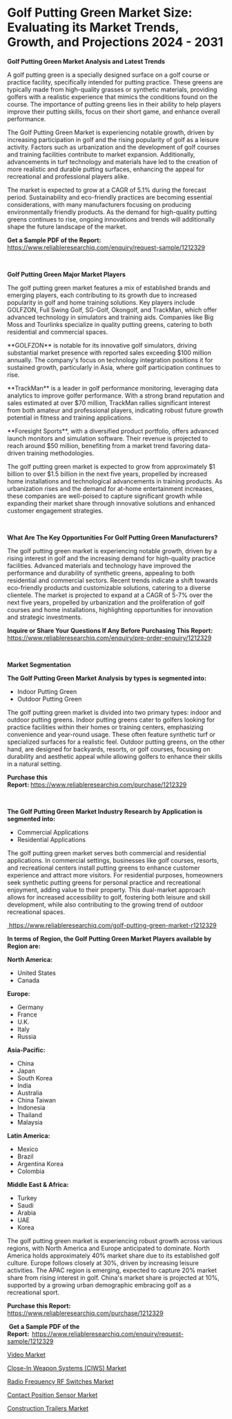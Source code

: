 <p><h1>Golf Putting Green Market Size: Evaluating its Market Trends, Growth, and Projections 2024 - 2031</h1></p><p><strong>Golf Putting Green Market Analysis and Latest Trends</strong></p>
<p><p>A golf putting green is a specially designed surface on a golf course or practice facility, specifically intended for putting practice. These greens are typically made from high-quality grasses or synthetic materials, providing golfers with a realistic experience that mimics the conditions found on the course. The importance of putting greens lies in their ability to help players improve their putting skills, focus on their short game, and enhance overall performance.</p><p>The Golf Putting Green Market is experiencing notable growth, driven by increasing participation in golf and the rising popularity of golf as a leisure activity. Factors such as urbanization and the development of golf courses and training facilities contribute to market expansion. Additionally, advancements in turf technology and materials have led to the creation of more realistic and durable putting surfaces, enhancing the appeal for recreational and professional players alike.</p><p>The market is expected to grow at a CAGR of 5.1% during the forecast period. Sustainability and eco-friendly practices are becoming essential considerations, with many manufacturers focusing on producing environmentally friendly products. As the demand for high-quality putting greens continues to rise, ongoing innovations and trends will additionally shape the future landscape of the market.</p></p>
<p><strong>Get a Sample PDF of the Report:&nbsp;</strong> <a href="https://www.reliableresearchiq.com/enquiry/request-sample/1212329?utm_campaign=101&utm_medium=2&utm_source=Github&utm_content=ia&utm_term=06102024&utm_id=golf-putting-green">https://www.reliableresearchiq.com/enquiry/request-sample/1212329</a></p>
<p>&nbsp;</p>
<p><strong>Golf Putting Green Major Market Players</strong></p>
<p><p>The golf putting green market features a mix of established brands and emerging players, each contributing to its growth due to increased popularity in golf and home training solutions. Key players include GOLFZON, Full Swing Golf, SG-Golf, Okongolf, and TrackMan, which offer advanced technology in simulators and training aids. Companies like Big Moss and Tourlinks specialize in quality putting greens, catering to both residential and commercial spaces.</p><p>**GOLFZON** is notable for its innovative golf simulators, driving substantial market presence with reported sales exceeding $100 million annually. The company's focus on technology integration positions it for sustained growth, particularly in Asia, where golf participation continues to rise.</p><p>**TrackMan** is a leader in golf performance monitoring, leveraging data analytics to improve golfer performance. With a strong brand reputation and sales estimated at over $70 million, TrackMan rallies significant interest from both amateur and professional players, indicating robust future growth potential in fitness and training applications.</p><p>**Foresight Sports**, with a diversified product portfolio, offers advanced launch monitors and simulation software. Their revenue is projected to reach around $50 million, benefiting from a market trend favoring data-driven training methodologies.</p><p>The golf putting green market is expected to grow from approximately $1 billion to over $1.5 billion in the next five years, propelled by increased home installations and technological advancements in training products. As urbanization rises and the demand for at-home entertainment increases, these companies are well-poised to capture significant growth while expanding their market share through innovative solutions and enhanced customer engagement strategies.</p></p>
<p>&nbsp;</p>
<p><strong>What Are The Key Opportunities For Golf Putting Green Manufacturers?</strong></p>
<p><p>The golf putting green market is experiencing notable growth, driven by a rising interest in golf and the increasing demand for high-quality practice facilities. Advanced materials and technology have improved the performance and durability of synthetic greens, appealing to both residential and commercial sectors. Recent trends indicate a shift towards eco-friendly products and customizable solutions, catering to a diverse clientele. The market is projected to expand at a CAGR of 5-7% over the next five years, propelled by urbanization and the proliferation of golf courses and home installations, highlighting opportunities for innovation and strategic investments.</p></p>
<p><strong>Inquire or Share Your Questions If Any Before Purchasing This Report:</strong> <a href="https://www.reliableresearchiq.com/enquiry/pre-order-enquiry/1212329?utm_campaign=101&utm_medium=2&utm_source=Github&utm_content=ia&utm_term=06102024&utm_id=golf-putting-green">https://www.reliableresearchiq.com/enquiry/pre-order-enquiry/1212329</a></p>
<p>&nbsp;</p>
<p><strong>Market Segmentation</strong></p>
<p><strong>The Golf Putting Green Market Analysis by types is segmented into:</strong></p>
<p><ul><li>Indoor Putting Green</li><li>Outdoor Putting Green</li></ul></p>
<p><p>The golf putting green market is divided into two primary types: indoor and outdoor putting greens. Indoor putting greens cater to golfers looking for practice facilities within their homes or training centers, emphasizing convenience and year-round usage. These often feature synthetic turf or specialized surfaces for a realistic feel. Outdoor putting greens, on the other hand, are designed for backyards, resorts, or golf courses, focusing on durability and aesthetic appeal while allowing golfers to enhance their skills in a natural setting.</p></p>
<p><strong>Purchase this Report:&nbsp;</strong><a href="https://www.reliableresearchiq.com/purchase/1212329?utm_campaign=101&utm_medium=2&utm_source=Github&utm_content=ia&utm_term=06102024&utm_id=golf-putting-green">https://www.reliableresearchiq.com/purchase/1212329</a></p>
<p>&nbsp;</p>
<p><strong>The Golf Putting Green Market Industry Research by Application is segmented into:</strong></p>
<p><ul><li>Commercial Applications</li><li>Residential Applications</li></ul></p>
<p><p>The golf putting green market serves both commercial and residential applications. In commercial settings, businesses like golf courses, resorts, and recreational centers install putting greens to enhance customer experience and attract more visitors. For residential purposes, homeowners seek synthetic putting greens for personal practice and recreational enjoyment, adding value to their property. This dual-market approach allows for increased accessibility to golf, fostering both leisure and skill development, while also contributing to the growing trend of outdoor recreational spaces.</p></p>
<p><a href="https://www.reliableresearchiq.com/golf-putting-green-market-r1212329?utm_campaign=101&utm_medium=2&utm_source=Github&utm_content=ia&utm_term=06102024&utm_id=golf-putting-green">&nbsp;https://www.reliableresearchiq.com/golf-putting-green-market-r1212329</a></p>
<p><strong>In terms of Region, the Golf Putting Green Market Players available by Region are:</strong></p>
<p>
    <p> <strong> North America: </strong>
        <ul>
            <li>United States</li>
            <li>Canada</li>
        </ul>
        </p> 
    <p> <strong> Europe: </strong>
        <ul>
            <li>Germany</li>
            <li>France</li>
            <li>U.K.</li>
            <li>Italy</li>
            <li>Russia</li>
        </ul>
        </p> 
    <p> <strong> Asia-Pacific: </strong>
        <ul>
            <li>China</li>
            <li>Japan</li>
            <li>South Korea</li>
            <li>India</li>
            <li>Australia</li>
            <li>China Taiwan</li>
            <li>Indonesia</li>
            <li>Thailand</li>
            <li>Malaysia</li>
        </ul>
        </p> 
    <p> <strong> Latin America: </strong>
        <ul>
            <li>Mexico</li>
            <li>Brazil</li>
            <li>Argentina Korea</li>
            <li>Colombia</li>
        </ul>
        </p> 
    <p> <strong> Middle East & Africa: </strong>
        <ul>
            <li>Turkey</li>
            <li>Saudi</li>
            <li>Arabia</li>
            <li>UAE</li>
            <li>Korea</li>
        </ul>
    </p>
    </p>
<p><p>The golf putting green market is experiencing robust growth across various regions, with North America and Europe anticipated to dominate. North America holds approximately 40% market share due to its established golf culture. Europe follows closely at 30%, driven by increasing leisure activities. The APAC region is emerging, expected to capture 20% market share from rising interest in golf. China's market share is projected at 10%, supported by a growing urban demographic embracing golf as a recreational sport.</p></p>
<p><strong>Purchase this Report: </strong><a href="https://www.reliableresearchiq.com/purchase/1212329?utm_campaign=101&utm_medium=2&utm_source=Github&utm_content=ia&utm_term=06102024&utm_id=golf-putting-green">https://www.reliableresearchiq.com/purchase/1212329</a></p>
<p>&nbsp;<strong>Get a Sample PDF of the Report:&nbsp;&nbsp;</strong><a href="https://www.reliableresearchiq.com/enquiry/request-sample/1212329?utm_campaign=101&utm_medium=2&utm_source=Github&utm_content=ia&utm_term=06102024&utm_id=golf-putting-green">https://www.reliableresearchiq.com/enquiry/request-sample/1212329</a></p>
<p><strong></strong></p>
<p><p><a href="https://github.com/DorinaOsmani364/Market-Research-Report-List-1/blob/main/video-market.md?utm_campaign=101&utm_medium=2&utm_source=Github&utm_content=ia&utm_term=06102024&utm_id=golf-putting-green">Video Market</a></p><p><a href="https://github.com/nannyxbkho/Market-Research-Report-List-1/blob/main/close-in-weapon-systems-ciws-market.md?utm_campaign=101&utm_medium=2&utm_source=Github&utm_content=ia&utm_term=06102024&utm_id=golf-putting-green">Close-In Weapon Systems (CIWS) Market</a></p><p><a href="https://issuu.com/reportprime-2/docs/radio-frequency-rf-switches-market-_9f8100e7ffb2f0?utm_campaign=101&utm_medium=2&utm_source=Github&utm_content=ia&utm_term=06102024&utm_id=golf-putting-green">Radio Frequency RF Switches Market</a></p><p><a href="https://www.linkedin.com/pulse/contact-position-sensor-market-dynamics-application-types-emerging-uvqzf?utm_campaign=101&utm_medium=2&utm_source=Github&utm_content=ia&utm_term=06102024&utm_id=golf-putting-green">Contact Position Sensor Market</a></p><p><a href="https://www.linkedin.com/pulse/construction-trailers-market-global-regional-analysis-focus-yoaff?utm_campaign=101&utm_medium=2&utm_source=Github&utm_content=ia&utm_term=06102024&utm_id=golf-putting-green">Construction Trailers Market</a></p></p>